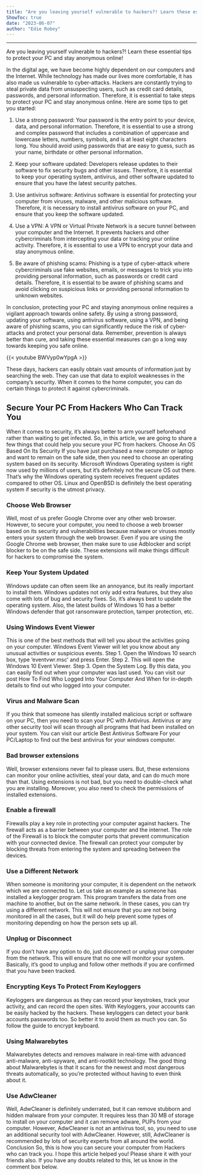 ```yaml
---
title: "Are you leaving yourself vulnerable to hackers?! Learn these essential tips to protect your PC and stay anonymous online!"
ShowToc: true 
date: "2023-06-07"
author: "Edie Robey"
---
```

*****
Are you leaving yourself vulnerable to hackers?! Learn these essential tips to protect your PC and stay anonymous online!

In the digital age, we have become highly dependent on our computers and the Internet. While technology has made our lives more comfortable, it has also made us vulnerable to cyber-attacks. Hackers are constantly trying to steal private data from unsuspecting users, such as credit card details, passwords, and personal information. Therefore, it is essential to take steps to protect your PC and stay anonymous online. Here are some tips to get you started:

1. Use a strong password: Your password is the entry point to your device, data, and personal information. Therefore, it is essential to use a strong and complex password that includes a combination of uppercase and lowercase letters, numbers, symbols, and is at least eight characters long. You should avoid using passwords that are easy to guess, such as your name, birthdate or other personal information.

2. Keep your software updated: Developers release updates to their software to fix security bugs and other issues. Therefore, it is essential to keep your operating system, antivirus, and other software updated to ensure that you have the latest security patches.

3. Use antivirus software: Antivirus software is essential for protecting your computer from viruses, malware, and other malicious software. Therefore, it is necessary to install antivirus software on your PC, and ensure that you keep the software updated.

4. Use a VPN: A VPN or Virtual Private Network is a secure tunnel between your computer and the Internet. It prevents hackers and other cybercriminals from intercepting your data or tracking your online activity. Therefore, it is essential to use a VPN to encrypt your data and stay anonymous online.

5. Be aware of phishing scams: Phishing is a type of cyber-attack where cybercriminals use fake websites, emails, or messages to trick you into providing personal information, such as passwords or credit card details. Therefore, it is essential to be aware of phishing scams and avoid clicking on suspicious links or providing personal information to unknown websites.

In conclusion, protecting your PC and staying anonymous online requires a vigilant approach towards online safety. By using a strong password, updating your software, using antivirus software, using a VPN, and being aware of phishing scams, you can significantly reduce the risk of cyber-attacks and protect your personal data. Remember, prevention is always better than cure, and taking these essential measures can go a long way towards keeping you safe online.

{{< youtube BWVyp0wYpgA >}} 



These days, hackers can easily obtain vast amounts of information just by searching the web. They can use that data to exploit weaknesses in the company’s security. When it comes to the home computer, you can do certain things to protect it against cybercriminals.

 
## Secure Your PC From Hackers Who Can Track You


When it comes to security, it’s always better to arm yourself beforehand rather than waiting to get infected. So, in this article, we are going to share a few things that could help you secure your PC from hackers.
Choose An OS Based On Its Security
If you have just purchased a new computer or laptop and want to remain on the safe side, then you need to choose an operating system based on its security. Microsoft Windows Operating system is right now used by millions of users, but it’s definitely not the secure OS out there. That’s why the Windows operating system receives frequent updates compared to other OS. Linux and OpenBSD is definitely the best operating system if security is the utmost privacy.

 
### Choose Web Browser


Well, most of us prefer Google Chrome over any other web browser. However, to secure your computer, you need to choose a web browser based on its security and vulnerabilities because malware or viruses mostly enters your system through the web browser. Even if you are using the Google Chrome web browser, then make sure to use Adblocker and script blocker to be on the safe side. These extensions will make things difficult for hackers to compromise the system.

 
### Keep Your System Updated


Windows update can often seem like an annoyance, but its really important to install them. Windows updates not only add extra features, but they also come with lots of bug and security fixes. So, it’s always best to update the operating system. Also, the latest builds of Windows 10 has a better Windows defender that got ransomware protection, tamper protection, etc.

 
### Using Windows Event Viewer


This is one of the best methods that will tell you about the activities going on your computer. Windows Event Viewer will let you know about any unusual activities or suspicious events.
Step 1. Open the Windows 10 search box, type ‘eventvwr.msc’ and press Enter.
Step 2. This will open the Windows 10 Event Viewer.
Step 3. Open the System Log. By this data, you can easily find out when your computer was last used.
You can visit our post How To Find Who Logged Into Your Computer And When for in-depth details to find out who logged into your computer.

 
### Virus and Malware Scan


If you think that someone has silently installed malicious script or software on your PC, then you need to scan your PC with Antivirus. Antivirus or any other security tool will scan through all programs that had been installed on your system.
You can visit our article Best Antivirus Software For your PC/Laptop to find out the best antivirus for your windows computer.

 
### Bad browser extensions


Well, browser extensions never fail to please users. But, these extensions can monitor your online activities, steal your data, and can do much more than that. Using extensions is not bad, but you need to double-check what you are installing. Moreover, you also need to check the permissions of installed extensions.

 
### Enable a firewall


Firewalls play a key role in protecting your computer against hackers. The firewall acts as a barrier between your computer and the internet. The role of the Firewall is to block the computer ports that prevent communication with your connected device. The firewall can protect your computer by blocking threats from entering the system and spreading between the devices.

 
### Use a Different Network


When someone is monitoring your computer, it is dependent on the network which we are connected to. Let us take an example as someone has installed a keylogger program. This program transfers the data from one machine to another, but on the same network. In these cases, you can try using a different network. This will not ensure that you are not being monitored in all the cases, but it will do help prevent some types of monitoring depending on how the person sets up all.

 
### Unplug or Disconnect


If you don’t have any option to do, just disconnect or unplug your computer from the network. This will ensure that no one will monitor your system. Basically, it’s good to unplug and follow other methods if you are confirmed that you have been tracked.

 
### Encrypting Keys To Protect From Keyloggers


Keyloggers are dangerous as they can record your keystrokes, track your activity, and can record the open sites. With Keyloggers, your accounts can be easily hacked by the hackers. These keyloggers can detect your bank accounts passwords too. So better it to avoid them as much you can. So follow the guide to encrypt keyboard.

 
### Using Malwarebytes


Malwarebytes detects and removes malware in real-time with advanced anti-malware, anti-spyware, and anti-rootkit technology. The good thing about Malwarebytes is that it scans for the newest and most dangerous threats automatically, so you’re protected without having to even think about it.

 
### Use AdwCleaner


Well, AdwCleaner is definitely underrated, but it can remove stubborn and hidden malware from your computer. It requires less than 30 MB of storage to install on your computer and it can remove adware, PUPs from your computer. However, AdwCleaner is not an antivirus tool, so, you need to use an additional security tool with AdwCleaner. However, still, AdwCleaner is recommended by lots of security experts from all around the world.
Conclusion
So, this is how you can secure your computer from Hackers who can track you. I hope this article helped you! Please share it with your friends also. If you have any doubts related to this, let us know in the comment box below.





